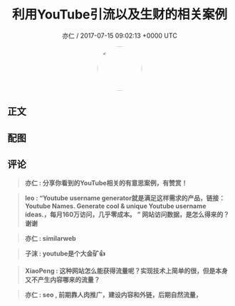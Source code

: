 <h1 align="center">利用YouTube引流以及生财的相关案例</h1>
<p align="center">
    <a>亦仁 / 2017-07-15 09:02:13 &#43;0000 UTC</a>
</p>

<div align="center">
    <img src="https://images.zsxq.com/Fn3NQqCN8nuGF86yZPXSbEsl0mb3?e=1590940799&amp;token=kIxbL07-8jAj8w1n4s9zv64FuZZNEATmlU_Vm6zD:pfbNc8W3hS0oYG_hyXXh_rHMHuc=" width="100" height="100" style="border:1px solid;border-radius:50%; color:#ffffff"/>
</div>

## 正文

<div>

</div>

## 配图
<div class="image" align="center">

</div>

## 评论

<div align="left">
<div>

<blockquote >
<span> <strong>亦仁 : 分享你看到的YouTube相关的有意思案例，有赞赏！ </strong></span>
</blockquote>

<blockquote >
<span> <strong>leo : “Youtube username generator就是满足这样需求的产品，链接：Youtube Names. Generate cool &amp; unique Youtube username ideas.，每月160万访问，几乎零成本。 
” 网站访问数据，是怎么得来的？谢谢 </strong></span>
</blockquote>

<blockquote >
<span> <strong>亦仁 : similarweb </strong></span>
</blockquote>

<blockquote >
<span> <strong>子沫 : youtube是个大金矿👍 </strong></span>
</blockquote>

<blockquote >
<span> <strong>XiaoPeng : 这种网站怎么能获得流量呢？实现技术上简单的很，但是本身又不产生内容哪来的流量？ </strong></span>
</blockquote>

<blockquote >
<span> <strong>亦仁 : seo , 前期靠人肉推广，建设内容和外链，后期自然流量， </strong></span>
</blockquote>

</div>
</div>